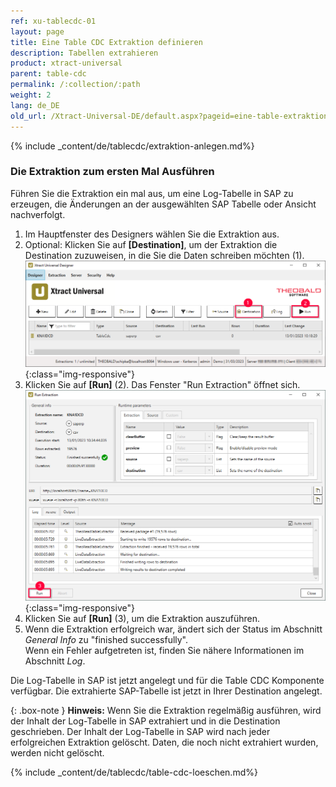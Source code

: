 ```yaml
---
ref: xu-tablecdc-01
layout: page
title: Eine Table CDC Extraktion definieren
description: Tabellen extrahieren
product: xtract-universal
parent: table-cdc
permalink: /:collection/:path
weight: 2
lang: de_DE
old_url: /Xtract-Universal-DE/default.aspx?pageid=eine-table-extraktion-definieren
---
```

{% include _content/de/tablecdc/extraktion-anlegen.md%}


### Die Extraktion zum ersten Mal Ausführen

Führen Sie die Extraktion ein mal aus, um eine Log-Tabelle in SAP zu erzeugen, die Änderungen an der ausgewählten SAP Tabelle oder Ansicht nachverfolgt. 

1. Im Hauptfenster des Designers wählen Sie die Extraktion aus.
2. Optional: Klicken Sie auf **[Destination]**, um der Extraktion die Destination zuzuweisen, in die Sie die Daten schreiben möchten (1).<br> 
![Table-CDC-Extraction](/img/content/tablecdc/table-cdc-extraction.png){:class="img-responsive"}
3. Klicken Sie auf **[Run]** (2). Das Fenster "Run Extraction" öffnet sich.<br>
![Table-CDC-Run](/img/content/tablecdc/table-cdc-run.png){:class="img-responsive"}
4. Klicken Sie auf **[Run]** (3), um die Extraktion auszuführen.
5. Wenn die Extraktion erfolgreich war, ändert sich der Status im Abschnitt *General Info* zu "finished successfully".<br>
Wenn ein Fehler aufgetreten ist, finden Sie nähere Informationen im Abschnitt *Log*.

Die Log-Tabelle in SAP ist jetzt angelegt und für die Table CDC Komponente verfügbar.
Die extrahierte SAP-Tabelle ist jetzt in Ihrer Destination angelegt.

{: .box-note }
**Hinweis:** Wenn Sie die Extraktion regelmäßig ausführen, wird der Inhalt der Log-Tabelle in SAP extrahiert und in die Destination geschrieben. 
Der Inhalt der Log-Tabelle in SAP wird nach jeder erfolgreichen Extraktion gelöscht. Daten, die noch nicht extrahiert wurden, werden nicht gelöscht.

{% include _content/de/tablecdc/table-cdc-loeschen.md%}

